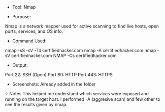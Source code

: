 - Tool: Nmap

-  Purpose:
  
Nmap is a network mapper used for active scanning to find live hosts, open ports, services, and OS info.

- Command Used:

nmap -sS -sV -T4 certifiedhacker.com
nmap -A certifiedhacker.com
nmap -sV certifiedhacker.com
NMAP -Os certifiedhacker.com

-  Output:
  
Port 22: SSH (Open)
Port 80: HTTP 
Port 443: HTTPS

-  Screenshots:
  Already added in the folder

💡 Notes
This helped me understand which services were exposed and running on the target host. I performed -A (aggresive scan) and few other to see the results given by nmap.
